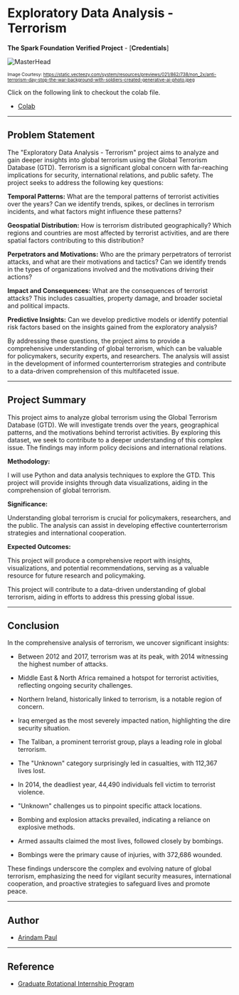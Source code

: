 # Exploratory Data Analysis - Terrorism

**The Spark Foundation Verified Project** - [**Credentials**]

![MasterHead](https://static.vecteezy.com/system/resources/previews/021/862/738/non_2x/anti-terrorism-day-stop-the-war-background-with-soldiers-created-generative-ai-photo.jpeg)

<font size="1">Image Courtesy: https://static.vecteezy.com/system/resources/previews/021/862/738/non_2x/anti-terrorism-day-stop-the-war-background-with-soldiers-created-generative-ai-photo.jpeg</font>

Click on the following link to checkout the colab file.
- [Colab](https://colab.research.google.com/drive/1591gg5nsDg78Tz3PASv_HnxZdSzSGJSy?usp=sharing)


---

## Problem Statement

The "Exploratory Data Analysis - Terrorism" project aims to analyze and gain deeper insights into global terrorism using the Global Terrorism Database (GTD). Terrorism is a significant global concern with far-reaching implications for security, international relations, and public safety. The project seeks to address the following key questions:

**Temporal Patterns:** What are the temporal patterns of terrorist activities over the years? Can we identify trends, spikes, or declines in terrorism incidents, and what factors might influence these patterns?

**Geospatial Distribution:** How is terrorism distributed geographically? Which regions and countries are most affected by terrorist activities, and are there spatial factors contributing to this distribution?

**Perpetrators and Motivations:** Who are the primary perpetrators of terrorist attacks, and what are their motivations and tactics? Can we identify trends in the types of organizations involved and the motivations driving their actions?

**Impact and Consequences:** What are the consequences of terrorist attacks? This includes casualties, property damage, and broader societal and political impacts.

**Predictive Insights:** Can we develop predictive models or identify potential risk factors based on the insights gained from the exploratory analysis?

By addressing these questions, the project aims to provide a comprehensive understanding of global terrorism, which can be valuable for policymakers, security experts, and researchers. The analysis will assist in the development of informed counterterrorism strategies and contribute to a data-driven comprehension of this multifaceted issue.

---

## Project Summary

This project aims to analyze global terrorism using the Global Terrorism Database (GTD). We will investigate trends over the years, geographical patterns, and the motivations behind terrorist activities. By exploring this dataset, we seek to contribute to a deeper understanding of this complex issue. The findings may inform policy decisions and international relations.

**Methodology:**

I will use Python and data analysis techniques to explore the GTD. This project will provide insights through data visualizations, aiding in the comprehension of global terrorism.

**Significance:**

Understanding global terrorism is crucial for policymakers, researchers, and the public. The analysis can assist in developing effective counterterrorism strategies and international cooperation.

**Expected Outcomes:**

This project will produce a comprehensive report with insights, visualizations, and potential recommendations, serving as a valuable resource for future research and policymaking.

This project will contribute to a data-driven understanding of global terrorism, aiding in efforts to address this pressing global issue.

---

## Conclusion

In the comprehensive analysis of terrorism, we uncover significant insights:

- Between 2012 and 2017, terrorism was at its peak, with 2014 witnessing the highest number of attacks.

- Middle East & North Africa remained a hotspot for terrorist activities, reflecting ongoing security challenges.

- Northern Ireland, historically linked to terrorism, is a notable region of concern.

- Iraq emerged as the most severely impacted nation, highlighting the dire security situation.

- The Taliban, a prominent terrorist group, plays a leading role in global terrorism.

- The "Unknown" category surprisingly led in casualties, with 112,367 lives lost.

- In 2014, the deadliest year, 44,490 individuals fell victim to terrorist violence.

- "Unknown" challenges us to pinpoint specific attack locations.

- Bombing and explosion attacks prevailed, indicating a reliance on explosive methods.

- Armed assaults claimed the most lives, followed closely by bombings.

- Bombings were the primary cause of injuries, with 372,686 wounded.

These findings underscore the complex and evolving nature of global terrorism, emphasizing the need for vigilant security measures, international cooperation, and proactive strategies to safeguard lives and promote peace.

---

## Author

- [Arindam Paul](https://www.linkedin.com/in/arindam-paul-19a085187/)

---

## Reference
 - [Graduate Rotational Internship Program](https://internship.thesparksfoundation.info/)

